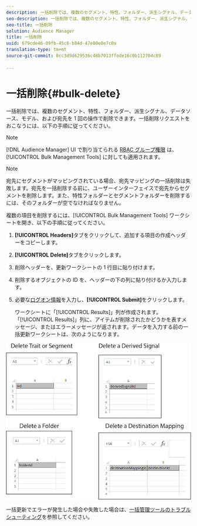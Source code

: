 ```yaml
---
description: 一括削除では、複数のセグメント、特性、フォルダー、派生シグナル、データソース、モデル、および宛先を 1 回の操作で削除できます。一括削除リクエストをおこなうには、以下の手順に従ってください。
seo-description: 一括削除では、複数のセグメント、特性、フォルダー、派生シグナル、データソース、モデル、および宛先を 1 回の操作で削除できます。一括削除リクエストをおこなうには、以下の手順に従ってください。
seo-title: 一括削除
solution: Audience Manager
title: 一括削除
uuid: 679cde46-09fb-45c6-b84d-47e00e0e7c0a
translation-type: tm+mt
source-git-commit: 8cc3d9d629536c48b7013ffede16c0b112704c89

---
```



# 一括削除{#bulk-delete}

一括削除では、複数のセグメント、特性、フォルダー、派生シグナル、データソース、モデル、および宛先を 1 回の操作で削除できます。一括削除リクエストをおこなうには、以下の手順に従ってください。

<!-- 

<p>t_bulk_delete.xml </p>

 -->

>[!NOTE]
>
>[!DNL Audience Manager] UI で割り当てられる [RBAC グループ権限](../../features/administration/administration-overview.md) は、[!UICONTROL Bulk Management Tools] に対しても適用されます。

>[!NOTE]
>
>宛先にセグメントがマッピングされている場合、宛先マッピングの一括削除は失敗します。宛先を一括削除する前に、ユーザーインターフェイスで宛先からセグメントを削除します。また、特性フォルダーとセグメントフォルダーを削除するには、そのフォルダーが空でなければなりません。

複数の項目を削除するには、[!UICONTROL Bulk Management Tools] ワークシートを開き、以下の手順に従ってください。

1. **[!UICONTROL Headers]**&#x200B;タブをクリックして、追加する項目の作成ヘッダーをコピーします。
2. **[!UICONTROL Delete]**&#x200B;タブをクリックします。
3. 削除ヘッダーを、更新ワークシートの 1 行目に貼り付けます。
4. 削除するオブジェクトの ID を、ヘッダーの下の列に貼り付けるか入力します。
5. 必要な[ログオン情報](../../reference/bulk-management-tools/bulk-management-intro.md#auth-reqs)を入力し、**[!UICONTROL Submit]**&#x200B;をクリックします。

   ワークシートに「[!UICONTROL Results]」列が作成されます。「[!UICONTROL Results]」列に、アイテムが削除されたかどうかを表すメッセージ、またはエラーメッセージが返されます。データを入力する前の一括更新ワークシートは、次のようになります。

![](assets/delete.png)

一括更新でエラーが発生した場合や失敗した場合は、[一括管理ツールのトラブルシューティング](../../reference/bulk-management-tools/bulk-troubleshooting.md)を参照してください。
